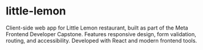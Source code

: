 # little-lemon
Client-side web app for Little Lemon restaurant, built as part of the Meta Frontend Developer Capstone. Features responsive design, form validation, routing, and accessibility. Developed with React and modern frontend tools.

